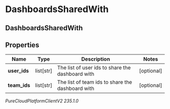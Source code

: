# DashboardsSharedWith

## DashboardsSharedWith

## Properties

|Name | Type | Description | Notes|
|------------ | ------------- | ------------- | -------------|
| **user_ids** | list[str] | The list of user ids to share the dashboard with | [optional] |
| **team_ids** | list[str] | The list of team ids to share the dashboard with | [optional] |



_PureCloudPlatformClientV2 235.1.0_
